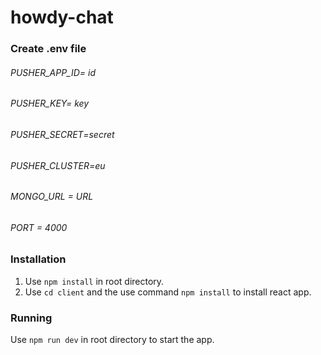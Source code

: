 # howdy-chat

### Create .env file
 
###### PUSHER_APP_ID= id
###### PUSHER_KEY= key
###### PUSHER_SECRET=secret
###### PUSHER_CLUSTER=eu

###### MONGO_URL = URL

###### PORT = 4000

### Installation

1. Use `npm install` in root directory.
2. Use `cd client` and the use command `npm install` to install react app.

### Running

Use `npm run dev` in root directory to start the app.
